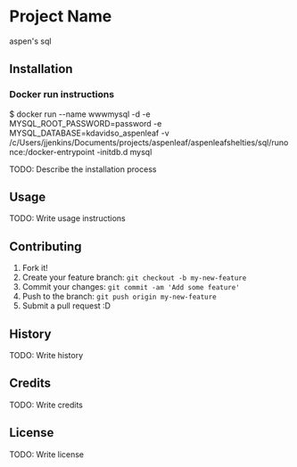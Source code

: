 # Project Name

aspen's sql

## Installation
### Docker run instructions

$ docker run --name wwwmysql -d -e MYSQL_ROOT_PASSWORD=password -e MYSQL_DATABASE=kdavidso_aspenleaf -v /c/Users/jjenkins/Documents/projects/aspenleaf/aspenleafshelties/sql/runonce:/docker-entrypoint
-initdb.d mysql


TODO: Describe the installation process

## Usage

TODO: Write usage instructions

## Contributing

1. Fork it!
2. Create your feature branch: `git checkout -b my-new-feature`
3. Commit your changes: `git commit -am 'Add some feature'`
4. Push to the branch: `git push origin my-new-feature`
5. Submit a pull request :D

## History

TODO: Write history

## Credits

TODO: Write credits

## License

TODO: Write license